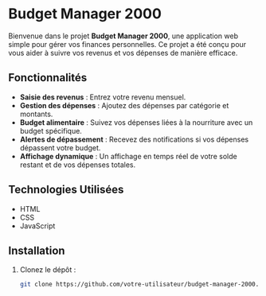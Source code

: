 # Budget Manager 2000

Bienvenue dans le projet **Budget Manager 2000**, une application web simple pour gérer vos finances personnelles. Ce projet a été conçu pour vous aider à suivre vos revenus et vos dépenses de manière efficace.

## Fonctionnalités

- **Saisie des revenus** : Entrez votre revenu mensuel.
- **Gestion des dépenses** : Ajoutez des dépenses par catégorie et montants.
- **Budget alimentaire** : Suivez vos dépenses liées à la nourriture avec un budget spécifique.
- **Alertes de dépassement** : Recevez des notifications si vos dépenses dépassent votre budget.
- **Affichage dynamique** : Un affichage en temps réel de votre solde restant et de vos dépenses totales.

## Technologies Utilisées

- HTML
- CSS
- JavaScript

## Installation

1. Clonez le dépôt :
   ```bash
   git clone https://github.com/votre-utilisateur/budget-manager-2000.git
